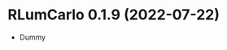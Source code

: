 




<!-- NEWS.md was auto-generated by NEWS.Rmd. Please DO NOT edit by hand!-->

# RLumCarlo 0.1.9 (2022-07-22)

-   Dummy
